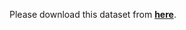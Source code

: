 Please download this dataset from __[here](https://github.com/jhfjhfj1/autokeras/blob/master/examples/text_cnn/labeledTrainData.tsv)__.
